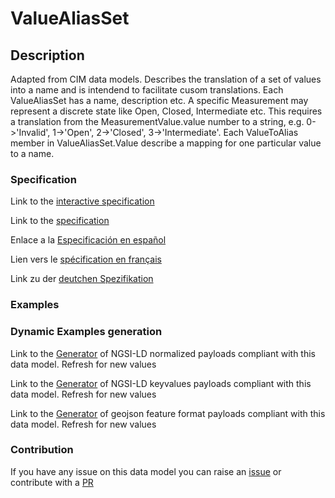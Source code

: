 # ValueAliasSet

## Description 

Adapted from CIM data models. Describes the translation of a set of values into a name and is intendend to facilitate cusom translations. Each ValueAliasSet has a name, description etc. A specific Measurement may represent a discrete state like Open, Closed, Intermediate etc. This requires a translation from the MeasurementValue.value number to a string, e.g. 0->'Invalid', 1->'Open', 2->'Closed', 3->'Intermediate'. Each ValueToAlias member in ValueAliasSet.Value describe a mapping for one particular value to a name.
### Specification

Link to the [interactive specification](https://swagger.lab.fiware.org/?url=https://github.com/smart-data-models/dataModel.EnergyCIM/blob/master/ValueAliasSet/swagger.yaml)

Link to the [specification](https://github.com/smart-data-models/dataModel.EnergyCIM/blob/master/ValueAliasSet/doc/spec.md)

Enlace a la [Especificación en español](https://github.com/smart-data-models/dataModel.EnergyCIM/blob/master/ValueAliasSet/doc/spec_ES.md)

Lien vers le [spécification en français](https://github.com/smart-data-models/dataModel.EnergyCIM/blob/master/ValueAliasSet/doc/spec_FR.md)

Link zu der [deutchen Spezifikation](https://github.com/smart-data-models/dataModel.EnergyCIM/blob/master/ValueAliasSet/doc/spec_DE.md)
### Examples
### Dynamic Examples generation

Link to the [Generator](https://smartdatamodels.org/extra/ngsi-ld_generator_v0.92.php?schemaUrl=https://raw.githubusercontent.com/smart-data-models/dataModel.EnergyCIM/master/ValueAliasSet/schema.json&email=info@smartdatamodels.org) of NGSI-LD normalized payloads compliant with this data model. Refresh for new values

Link to the [Generator](https://smartdatamodels.org/extra/ngsi-ld_generator_keyvalues_v0.92.php?schemaUrl=https://raw.githubusercontent.com/smart-data-models/dataModel.EnergyCIM/master/ValueAliasSet/schema.json&email=info@smartdatamodels.org) of NGSI-LD keyvalues payloads compliant with this data model. Refresh for new values

Link to the [Generator](https://smartdatamodels.org/extra/geojson_features_generator_v1.0.php?schemaUrl=https://raw.githubusercontent.com/smart-data-models/dataModel.EnergyCIM/master/ValueAliasSet/schema.json&email=info@smartdatamodels.org) of geojson feature format payloads compliant with this data model. Refresh for new values
### Contribution

 If you have any issue on this data model you can raise an [issue](https://github.com/smart-data-models/dataModel.EnergyCIM/issues)  or contribute with a [PR](https://github.com/smart-data-models/dataModel.EnergyCIM/pulls)